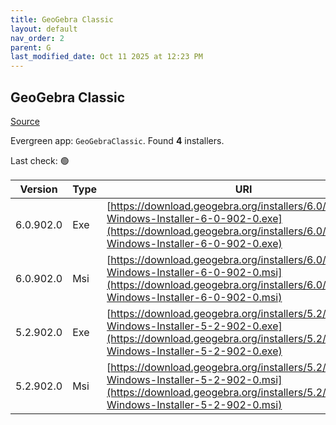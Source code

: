 ```yaml
---
title: GeoGebra Classic
layout: default
nav_order: 2
parent: G
last_modified_date: Oct 11 2025 at 12:23 PM
---
```


## GeoGebra Classic

[Source](https://www.geogebra.org)

Evergreen app: `GeoGebraClassic`. Found **4** installers.

Last check: 🟢

| Version   | Type | URI                                                                                                                                                                            |
| --------- | ---- | ------------------------------------------------------------------------------------------------------------------------------------------------------------------------------ |
| 6.0.902.0 | Exe  | [https://download.geogebra.org/installers/6.0/GeoGebra-Windows-Installer-6-0-902-0.exe](https://download.geogebra.org/installers/6.0/GeoGebra-Windows-Installer-6-0-902-0.exe) |
| 6.0.902.0 | Msi  | [https://download.geogebra.org/installers/6.0/GeoGebra-Windows-Installer-6-0-902-0.msi](https://download.geogebra.org/installers/6.0/GeoGebra-Windows-Installer-6-0-902-0.msi) |
| 5.2.902.0 | Exe  | [https://download.geogebra.org/installers/5.2/GeoGebra-Windows-Installer-5-2-902-0.exe](https://download.geogebra.org/installers/5.2/GeoGebra-Windows-Installer-5-2-902-0.exe) |
| 5.2.902.0 | Msi  | [https://download.geogebra.org/installers/5.2/GeoGebra-Windows-Installer-5-2-902-0.msi](https://download.geogebra.org/installers/5.2/GeoGebra-Windows-Installer-5-2-902-0.msi) |
